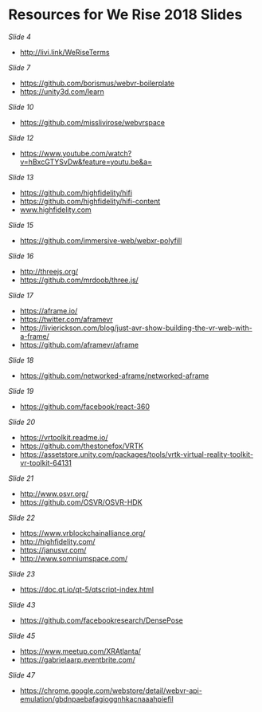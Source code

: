 # Resources for We Rise 2018 Slides

*Slide 4*
* http://livi.link/WeRiseTerms

*Slide 7*
* https://github.com/borismus/webvr-boilerplate 
* https://unity3d.com/learn

*Slide 10*
* https://github.com/misslivirose/webvrspace

*Slide 12*
* https://www.youtube.com/watch?v=hBxcGTYSvDw&feature=youtu.be&a=

*Slide 13*
* https://github.com/highfidelity/hifi 
* https://github.com/highfidelity/hifi-content 
* www.highfidelity.com 

*Slide 15*
* https://github.com/immersive-web/webxr-polyfill

*Slide 16*
* http://threejs.org/ 
* https://github.com/mrdoob/three.js/

*Slide 17*
* https://aframe.io/ 
* https://twitter.com/aframevr
* https://livierickson.com/blog/just-avr-show-building-the-vr-web-with-a-frame/
* https://github.com/aframevr/aframe

*Slide 18*
* https://github.com/networked-aframe/networked-aframe

*Slide 19*
* https://github.com/facebook/react-360

*Slide 20*
* https://vrtoolkit.readme.io/
* https://github.com/thestonefox/VRTK
* https://assetstore.unity.com/packages/tools/vrtk-virtual-reality-toolkit-vr-toolkit-64131

*Slide 21*
* http://www.osvr.org/
* https://github.com/OSVR/OSVR-HDK

*Slide 22*
* https://www.vrblockchainalliance.org/
* http://highfidelity.com/
* https://janusvr.com/
* http://www.somniumspace.com/

*Slide 23*
* https://doc.qt.io/qt-5/qtscript-index.html

*Slide 43*
* https://github.com/facebookresearch/DensePose

*Slide 45*
* https://www.meetup.com/XRAtlanta/
* https://gabrielaarp.eventbrite.com/

*Slide 47*
* https://chrome.google.com/webstore/detail/webvr-api-emulation/gbdnpaebafagioggnhkacnaaahpiefil

